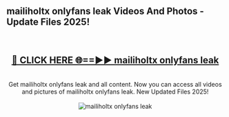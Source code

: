 <h2>mailiholtx onlyfans leak Videos And Photos - Update Files 2025!</h2>
<br>
<div align="center">
<h2><a href="https://top-ai-tools.click/QrbHav" rel="nofollow">🔴 CLICK HERE 🌐==►► mailiholtx onlyfans leak</a></h2>
<br>
Get mailiholtx onlyfans leak and all content. Now you can access all videos and pictures of mailiholtx onlyfans leak. New Updated Files 2025!
<br>
<br>
<a href="https://top-ai-tools.click/QrbHav" rel="nofollow" data-target="animated-image.originalLink"><img src="https://i.ibb.co.com/WyWwxjT/player-gif2.gif" alt="mailiholtx onlyfans leak" style="max-width: 100%; display: inline-block;" data-target="animated-image.originalImage"></a>
</div>
<br>